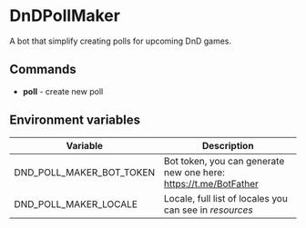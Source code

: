 # DnDPollMaker

A bot that simplify creating polls for upcoming DnD games.

## Commands

* **poll** - create new poll

## Environment variables

| Variable                 | Description                                                      |
|--------------------------|------------------------------------------------------------------|
| DND_POLL_MAKER_BOT_TOKEN | Bot token, you can generate new one here: https://t.me/BotFather |
| DND_POLL_MAKER_LOCALE    | Locale, full list of locales you can see in *resources*          |
